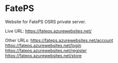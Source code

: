 # FatePS
Website for FatePS OSRS private server.

Live URL: https://fateps.azurewebsites.net/

Other URLs:
https://fateps.azurewebsites.net/account
https://fateps.azurewebsites.net/login
https://fateps.azurewebsites.net/register
https://fateps.azurewebsites.net/store